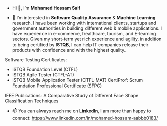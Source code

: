 - Hi 👋, I’m **Mohamed Hossam Saif**

- 👀 I’m interested in **Software Quality Assurance** & **Machine Learning** research. I have been working with international clients, startups and government authorities in building different web & mobile applications. I have experience in e-commerce, healthcare, tourism, and E-learning sectors.
Given my short-term yet rich experience and agility, in addition to being certified by **ISTQB**, I can help IT companies release their products with confidence and with the highest quality.

Software Testing Certificates:
- ISTQB Foundation Level (CTFL)
- ISTQB Agile Tester (CTFL-AT)
- ISTQB Mobile Application Tester (CTFL-MAT)
CertiProf: Scrum Foundation Professional Certificate (SFPC)

IEEE Publications:
A Comparative Study of Different Face Shape Classification Techniques


- 📫 You can always reach me on **LinkedIn**, I am more than happy to connect:
      https://www.linkedin.com/in/mohamed-hossam-aabbb0183/

<!---
mohamedhossam49/mohamedhossam49 is a ✨ special ✨ repository because its `README.md` (this file) appears on your GitHub profile.
You can click the Preview link to take a look at your changes.
--->
